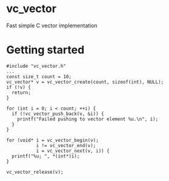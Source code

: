 # vc_vector
Fast simple C vector implementation


# Getting started
```
#include "vc_vector.h"
...
const size_t count = 10;
vc_vector* v = vc_vector_create(count, sizeof(int), NULL);
if (!v) {
  return;
}

for (int i = 0; i < count; ++i) {
  if (!vc_vector_push_back(v, &i)) {
    printf("Failed pushing to vector element %u.\n", i);
  }
}

for (void* i = vc_vector_begin(v);
           i != vc_vector_end(v);
           i = vc_vector_next(v, i)) {
  printf("%u; ", *(int*)i);
}

vc_vector_release(v);
```
